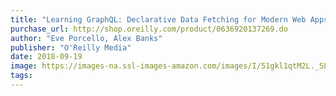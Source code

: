 ```yaml
---
title: "Learning GraphQL: Declarative Data Fetching for Modern Web Apps"
purchase_url: http://shop.oreilly.com/product/0636920137269.do
author: "Eve Porcello, Alex Banks"
publisher: "O'Reilly Media"
date: 2018-09-19
image: https://images-na.ssl-images-amazon.com/images/I/51gkl1qtM2L._SL75_.jpg
tags:
---
```


